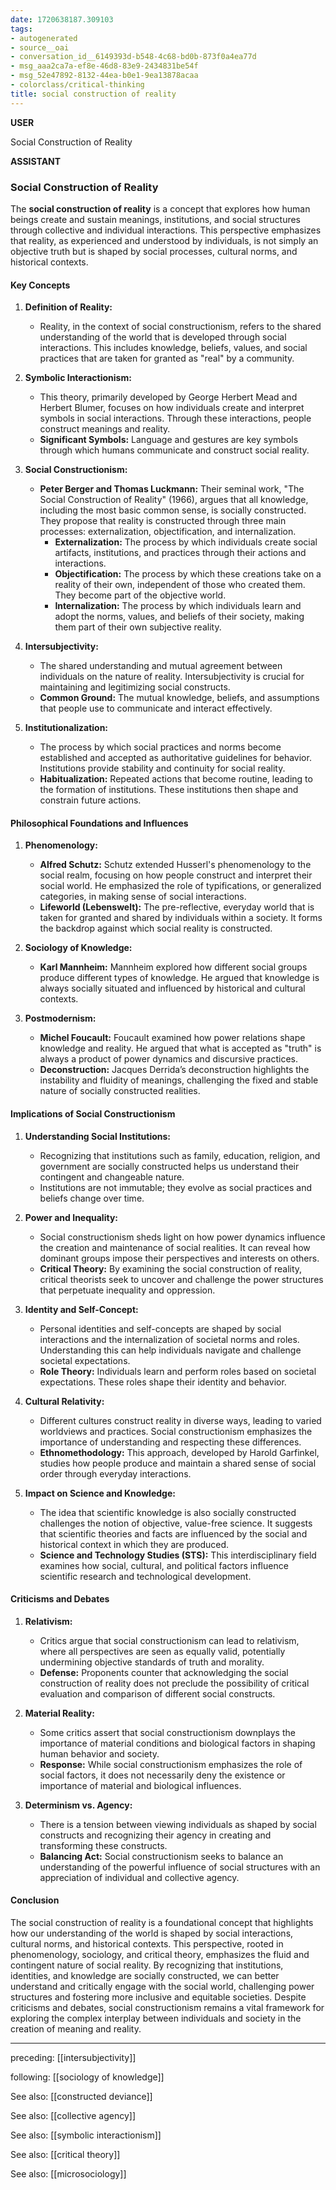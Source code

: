 ```yaml
---
date: 1720638187.309103
tags:
- autogenerated
- source__oai
- conversation_id__6149393d-b548-4c68-bd0b-873f0a4ea77d
- msg_aaa2ca7a-ef8e-46d8-83e9-2434831be54f
- msg_52e47892-8132-44ea-b0e1-9ea13878acaa
- colorclass/critical-thinking
title: social construction of reality
---
```


**USER**

Social Construction of Reality


**ASSISTANT**

### Social Construction of Reality

The **social construction of reality** is a concept that explores how human beings create and sustain meanings, institutions, and social structures through collective and individual interactions. This perspective emphasizes that reality, as experienced and understood by individuals, is not simply an objective truth but is shaped by social processes, cultural norms, and historical contexts.

#### Key Concepts

1. **Definition of Reality:**
   - Reality, in the context of social constructionism, refers to the shared understanding of the world that is developed through social interactions. This includes knowledge, beliefs, values, and social practices that are taken for granted as "real" by a community.

2. **Symbolic Interactionism:**
   - This theory, primarily developed by George Herbert Mead and Herbert Blumer, focuses on how individuals create and interpret symbols in social interactions. Through these interactions, people construct meanings and reality.
   - **Significant Symbols:** Language and gestures are key symbols through which humans communicate and construct social reality.

3. **Social Constructionism:**
   - **Peter Berger and Thomas Luckmann:** Their seminal work, "The Social Construction of Reality" (1966), argues that all knowledge, including the most basic common sense, is socially constructed. They propose that reality is constructed through three main processes: externalization, objectification, and internalization.
     - **Externalization:** The process by which individuals create social artifacts, institutions, and practices through their actions and interactions.
     - **Objectification:** The process by which these creations take on a reality of their own, independent of those who created them. They become part of the objective world.
     - **Internalization:** The process by which individuals learn and adopt the norms, values, and beliefs of their society, making them part of their own subjective reality.

4. **Intersubjectivity:**
   - The shared understanding and mutual agreement between individuals on the nature of reality. Intersubjectivity is crucial for maintaining and legitimizing social constructs.
   - **Common Ground:** The mutual knowledge, beliefs, and assumptions that people use to communicate and interact effectively.

5. **Institutionalization:**
   - The process by which social practices and norms become established and accepted as authoritative guidelines for behavior. Institutions provide stability and continuity for social reality.
   - **Habitualization:** Repeated actions that become routine, leading to the formation of institutions. These institutions then shape and constrain future actions.

#### Philosophical Foundations and Influences

1. **Phenomenology:**
   - **Alfred Schutz:** Schutz extended Husserl's phenomenology to the social realm, focusing on how people construct and interpret their social world. He emphasized the role of typifications, or generalized categories, in making sense of social interactions.
   - **Lifeworld (Lebenswelt):** The pre-reflective, everyday world that is taken for granted and shared by individuals within a society. It forms the backdrop against which social reality is constructed.

2. **Sociology of Knowledge:**
   - **Karl Mannheim:** Mannheim explored how different social groups produce different types of knowledge. He argued that knowledge is always socially situated and influenced by historical and cultural contexts.

3. **Postmodernism:**
   - **Michel Foucault:** Foucault examined how power relations shape knowledge and reality. He argued that what is accepted as "truth" is always a product of power dynamics and discursive practices.
   - **Deconstruction:** Jacques Derrida’s deconstruction highlights the instability and fluidity of meanings, challenging the fixed and stable nature of socially constructed realities.

#### Implications of Social Constructionism

1. **Understanding Social Institutions:**
   - Recognizing that institutions such as family, education, religion, and government are socially constructed helps us understand their contingent and changeable nature.
   - Institutions are not immutable; they evolve as social practices and beliefs change over time.

2. **Power and Inequality:**
   - Social constructionism sheds light on how power dynamics influence the creation and maintenance of social realities. It can reveal how dominant groups impose their perspectives and interests on others.
   - **Critical Theory:** By examining the social construction of reality, critical theorists seek to uncover and challenge the power structures that perpetuate inequality and oppression.

3. **Identity and Self-Concept:**
   - Personal identities and self-concepts are shaped by social interactions and the internalization of societal norms and roles. Understanding this can help individuals navigate and challenge societal expectations.
   - **Role Theory:** Individuals learn and perform roles based on societal expectations. These roles shape their identity and behavior.

4. **Cultural Relativity:**
   - Different cultures construct reality in diverse ways, leading to varied worldviews and practices. Social constructionism emphasizes the importance of understanding and respecting these differences.
   - **Ethnomethodology:** This approach, developed by Harold Garfinkel, studies how people produce and maintain a shared sense of social order through everyday interactions.

5. **Impact on Science and Knowledge:**
   - The idea that scientific knowledge is also socially constructed challenges the notion of objective, value-free science. It suggests that scientific theories and facts are influenced by the social and historical context in which they are produced.
   - **Science and Technology Studies (STS):** This interdisciplinary field examines how social, cultural, and political factors influence scientific research and technological development.

#### Criticisms and Debates

1. **Relativism:**
   - Critics argue that social constructionism can lead to relativism, where all perspectives are seen as equally valid, potentially undermining objective standards of truth and morality.
   - **Defense:** Proponents counter that acknowledging the social construction of reality does not preclude the possibility of critical evaluation and comparison of different social constructs.

2. **Material Reality:**
   - Some critics assert that social constructionism downplays the importance of material conditions and biological factors in shaping human behavior and society.
   - **Response:** While social constructionism emphasizes the role of social factors, it does not necessarily deny the existence or importance of material and biological influences.

3. **Determinism vs. Agency:**
   - There is a tension between viewing individuals as shaped by social constructs and recognizing their agency in creating and transforming these constructs.
   - **Balancing Act:** Social constructionism seeks to balance an understanding of the powerful influence of social structures with an appreciation of individual and collective agency.

#### Conclusion

The social construction of reality is a foundational concept that highlights how our understanding of the world is shaped by social interactions, cultural norms, and historical contexts. This perspective, rooted in phenomenology, sociology, and critical theory, emphasizes the fluid and contingent nature of social reality. By recognizing that institutions, identities, and knowledge are socially constructed, we can better understand and critically engage with the social world, challenging power structures and fostering more inclusive and equitable societies. Despite criticisms and debates, social constructionism remains a vital framework for exploring the complex interplay between individuals and society in the creation of meaning and reality.


---

preceding: [[intersubjectivity]]  


following: [[sociology of knowledge]]

See also: [[constructed deviance]]


See also: [[collective agency]]


See also: [[symbolic interactionism]]


See also: [[critical theory]]


See also: [[microsociology]]